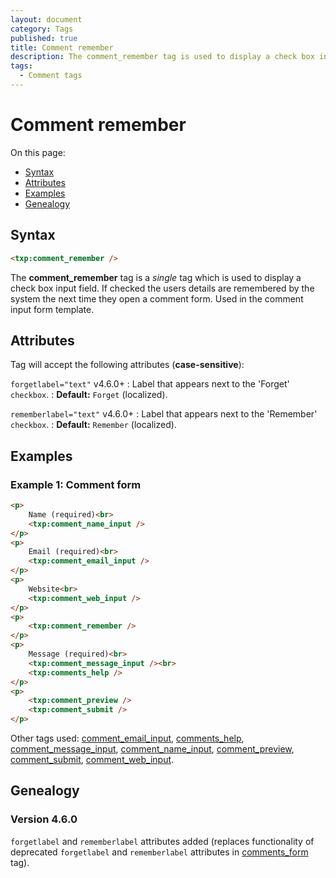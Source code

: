 ```yaml
---
layout: document
category: Tags
published: true
title: Comment remember
description: The comment_remember tag is used to display a check box input field.
tags:
  - Comment tags
---
```


# Comment remember

On this page:

* [Syntax](#syntax)
* [Attributes](#attributes)
* [Examples](#examples)
* [Genealogy](#genealogy)

## Syntax

~~~ html
<txp:comment_remember />
~~~

The **comment_remember** tag is a *single* tag which is used to display a check box input field. If checked the users details are remembered by the system the next time they open a comment form. Used in the comment input form template.

## Attributes

Tag will accept the following attributes (**case-sensitive**):

`forgetlabel="text"` <span class="footnote warning">v4.6.0+</span>
: Label that appears next to the 'Forget' `checkbox`.
: **Default:** `Forget` (localized).

`rememberlabel="text"` <span class="footnote warning">v4.6.0+</span>
: Label that appears next to the 'Remember' `checkbox`.
: **Default:** `Remember` (localized).

## Examples

### Example 1: Comment form

~~~ html
<p>
    Name (required)<br>
    <txp:comment_name_input />
</p>
<p>
    Email (required)<br>
    <txp:comment_email_input />
</p>
<p>
    Website<br>
    <txp:comment_web_input />
</p>
<p>
    <txp:comment_remember />
</p>
<p>
    Message (required)<br>
    <txp:comment_message_input /><br>
    <txp:comments_help />
</p>
<p>
    <txp:comment_preview />
    <txp:comment_submit />
</p>
~~~

Other tags used: [comment_email_input](comment_email_input), [comments_help](comments_help), [comment_message_input](comment_message_input), [comment_name_input](comment_name_input), [comment_preview](comment_preview), [comment_submit](comment_submit), [comment_web_input](comment_web_input).

## Genealogy

### Version 4.6.0

`forgetlabel` and `rememberlabel` attributes added (replaces functionality of deprecated `forgetlabel` and `rememberlabel` attributes in [comments_form](comments_form) tag).

